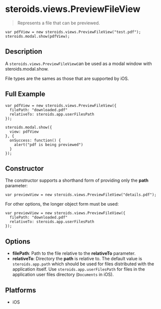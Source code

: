 # steroids.views.PreviewFileView

  > Represents a file that can be previewed.

    var pdfView = new steroids.views.PreviewFileView("test.pdf");
    steroids.modal.show(pdfView);

## Description

A `steroids.views.PreviewFileView`can be used as a modal window with steroids.modal.show.

File types are the sames as those that are supported by iOS.

## Full Example

    var pdfView = new steroids.views.PreviewFileView({
      filePath: "downloaded.pdf"
      relativeTo: steroids.app.userFilesPath
    });

    steroids.modal.show({
      view: pdfView
    }, {
      onSuccess: function() {
        alert("pdf is being previewed")
      }
    });

## Constructor

The constructor supports a shorthand form of providing only the __path__ parameter:

    var previewView = new steroids.views.PreviewFileView("details.pdf");

For other options, the longer object form must be used:

    var previewView = new steroids.views.PreviewFileView({
      filePath: "downloaded.pdf"
      relativeTo: steroids.app.userFilesPath
    });

## Options

- __filePath__: Path to the file relative to the __relativeTo__ parameter.
- __relativeTo__: Directory the __path__ is relative to. The default value is `steroids.app.path` which should be used for files distributed with the application itself. Use `steroids.app.userFilesPath` for files in the application user files directory (`Documents` in iOS).

Platforms
---------
  - iOS
